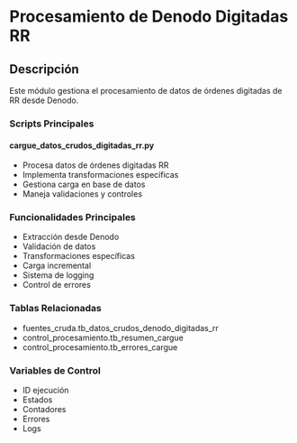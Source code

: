 # Procesamiento de Denodo Digitadas RR

## Descripción 
Este módulo gestiona el procesamiento de datos de órdenes digitadas de RR desde Denodo.

### Scripts Principales

#### cargue_datos_crudos_digitadas_rr.py
- Procesa datos de órdenes digitadas RR
- Implementa transformaciones específicas
- Gestiona carga en base de datos
- Maneja validaciones y controles

### Funcionalidades Principales
- Extracción desde Denodo
- Validación de datos
- Transformaciones específicas
- Carga incremental
- Sistema de logging
- Control de errores

### Tablas Relacionadas
- fuentes_cruda.tb_datos_crudos_denodo_digitadas_rr
- control_procesamiento.tb_resumen_cargue
- control_procesamiento.tb_errores_cargue

### Variables de Control
- ID ejecución
- Estados
- Contadores
- Errores
- Logs

